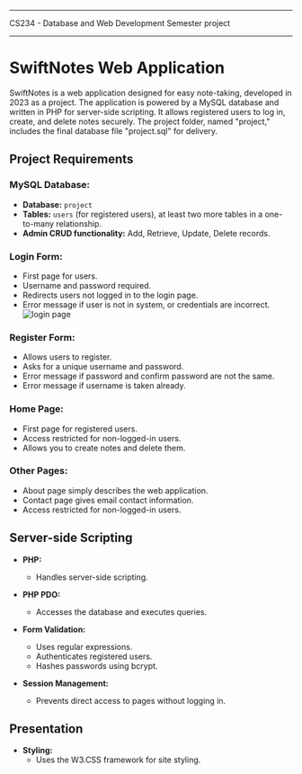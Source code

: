 ****************************************************************************************** 
CS234 - Database and Web Development
Semester project
***********************************************************************************************

# SwiftNotes Web Application

SwiftNotes is a web application designed for easy note-taking, developed in 2023 as a project. The application is powered by a MySQL database and written in PHP for server-side scripting. It allows registered users to log in, create, and delete notes securely. The project folder, named "project," includes the final database file "project.sql" for delivery.


## Project Requirements

### MySQL Database:

- **Database:** `project`
- **Tables:** `users` (for registered users), at least two more tables in a one-to-many relationship.
- **Admin CRUD functionality:** Add, Retrieve, Update, Delete records.

### Login Form:

- First page for users.
- Username and password required.
- Redirects users not logged in to the login page.
- Error message if user is not in system, or credentials are incorrect.
  ![login page](https://github.com/ggboyles/projects/assets/152362542/f56fe488-5dbe-45f7-98e6-4f41596454a3)


### Register Form:

- Allows users to register.
- Asks for a unique username and password.
- Error message if password and confirm password are not the same.
- Error message if username is taken already.

### Home Page:

- First page for registered users.
- Access restricted for non-logged-in users.
- Allows you to create notes and delete them.

### Other Pages:

- About page simply describes the web application.
- Contact page gives email contact information.
- Access restricted for non-logged-in users.

## Server-side Scripting

- **PHP:**
  - Handles server-side scripting.

- **PHP PDO:**
  - Accesses the database and executes queries.

- **Form Validation:**
  - Uses regular expressions.
  - Authenticates registered users.
  - Hashes passwords using bcrypt.

- **Session Management:**
  - Prevents direct access to pages without logging in.

## Presentation

- **Styling:**
  - Uses the W3.CSS framework for site styling.
